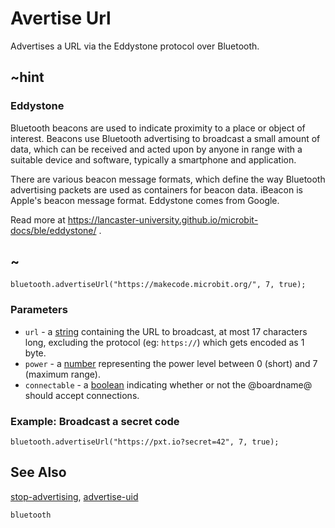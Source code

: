# Avertise Url

Advertises a URL via the Eddystone protocol over Bluetooth.

## ~hint

### Eddystone

Bluetooth beacons are used to indicate proximity to a place or object of interest. 
Beacons use Bluetooth advertising to broadcast a small amount of data, 
which can be received and acted upon by anyone in range with a suitable device and software, typically a smartphone and application.

There are various beacon message formats, which define the way Bluetooth advertising packets are used as containers for beacon data. 
iBeacon is Apple's beacon message format. Eddystone comes from Google.

Read more at https://lancaster-university.github.io/microbit-docs/ble/eddystone/ .

## ~

```sig
bluetooth.advertiseUrl("https://makecode.microbit.org/", 7, true);
```

### Parameters

* ``url`` - a [string](/types/string) containing the URL to broadcast, at most 17 characters long, excluding the protocol (eg: ``https://``) which gets encoded as 1 byte.
* ``power`` - a [number](/types/number) representing the power level between 0 (short) and 7 (maximum range).
* ``connectable`` - a [boolean](/blocks/logic/boolean) indicating whether or not the @boardname@ should accept connections. 

### Example: Broadcast a secret code

```blocks
bluetooth.advertiseUrl("https://pxt.io?secret=42", 7, true);
```

## See Also

[stop-advertising](/reference/bluetooth/stop-advertising), [advertise-uid](/reference/bluetooth/advertise-uid)

```package
bluetooth
```
